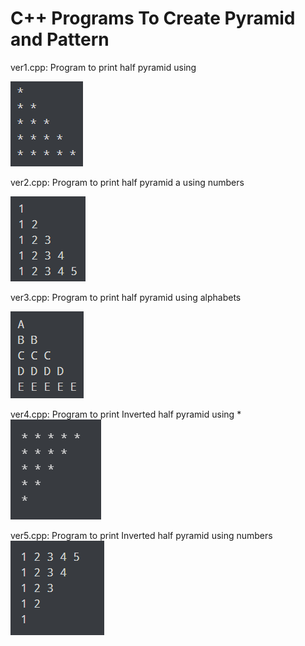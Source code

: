 
# C++ Programs To Create Pyramid and Pattern
ver1.cpp:
Program to print half pyramid using 

![Screenshot](ver1.PNG)

ver2.cpp:
Program to print half pyramid a using numbers

![Screenshot](ver2.PNG)

ver3.cpp:
Program to print half pyramid using alphabets

![Screenshot](ver3.PNG)

ver4.cpp:
Program to print Inverted half pyramid using *
![Screenshot](ver4.PNG)

ver5.cpp:
Program to print Inverted half pyramid using numbers
![Screenshot](ver5.PNG)
